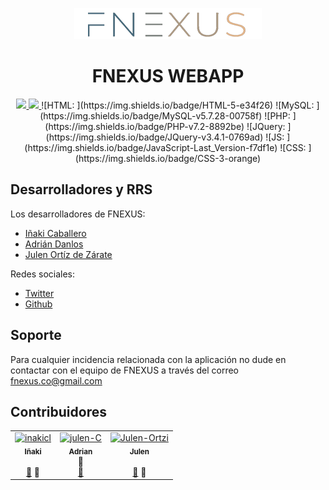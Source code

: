 <p align="center">
    <img src="index/img/logo_chiquito.png" alt="Logo empresa"/>
</p>
<h1 align="center">
  <span>FNEXUS WEBAPP</span>
</h1>

<p align="center">
  <a href="https://opensource.org/licenses/Apache-2.0">
    <img src="https://img.shields.io/badge/License-Apache-green">
  </a>
  <a href="https://github.com/SAMAifyWEB/RETO1">
    <img src="https://img.shields.io/badge/Version-2.0-yellowgreen">
 </a>
 ![HTML: ](https://img.shields.io/badge/HTML-5-e34f26)
![MySQL: ](https://img.shields.io/badge/MySQL-v5.7.28-00758f)
![PHP: ](https://img.shields.io/badge/PHP-v7.2-8892be)
![JQuery: ](https://img.shields.io/badge/JQuery-v3.4.1-0769ad)
![JS: ](https://img.shields.io/badge/JavaScript-Last_Version-f7df1e)
![CSS: ](https://img.shields.io/badge/CSS-3-orange)

## Desarrolladores y RRS
Los desarrolladores de FNEXUS: 
   - <a href="https://github.com/inakicl">Iñaki Caballero</a>
   - <a href="https://github.com/AdrianDanlos">Adrián Danlos</a>
   - <a href="https://github.com/JulenOZegibide">Julen Ortíz de Zárate</a>

Redes sociales:
 - <a href="https://twitter.com/fnexusteam">Twitter</a>
 - <a href="https://github.com/fnexus">Github</a>

## Soporte
Para cualquier incidencia relacionada con la aplicación no dude en contactar con el equipo de FNEXUS a través del correo fnexus.co@gmail.com

## Contribuidores

<table>
  <tr>
    <td align="center"><a href="https://kentcdodds.com"><img src="https://avatars3.githubusercontent.com/u/23460143?    s=400&v=4" width="100px;" alt="inakicl"/><br /><sub><b>Iñaki </b></sub></a><br />
    </a><br /><a href="https://github.com/fnexus/Reto2/commits?author=inakicl" title="Commits">📖</a>
  👀
    </td>
    <td align="center"><a href="https://kentcdodds.com"><img src="https://avatars3.githubusercontent.com/u/27602026?s=400&v=4" width="100px;" alt="julen-C"/><br /><sub><b>Adrian</b></sub></a><br/>
  👀
      </a><br /><a href="https://github.com/fnexus/Reto2/commits?author=AdrianDanlos" title="Commits">📖</a>
    </td>
    <td align="center"><a href="https://kentcdodds.com"><img src="https://avatars3.githubusercontent.com/u/43949194?s=400&v=4" width="100px;" alt="Julen-Ortzi"/><br /><sub><b>Julen</b></sub></a><br />
      </a><br /><a href="https://github.com/fnexus/Reto2/commits?author=JulenOZegibide" title="Commits">📖</a>   
      👀
    </td>    
  </tr>
</table>
